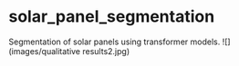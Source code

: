 # solar_panel_segmentation
Segmentation of solar panels using transformer models.
![](images/qualitative results2.jpg)